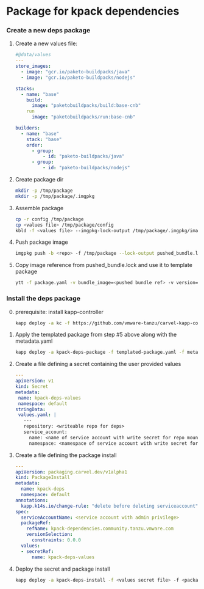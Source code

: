# Package for kpack dependencies

### Create a new deps package
 
1. Create a new values file:
   ```yaml
   #@data/values
   ---
   store_images:
     - image: "gcr.io/paketo-buildpacks/java"
     - image: "gcr.io/paketo-buildpacks/nodejs"
   
   stacks:
     - name: "base"
       build:
         image: "paketobuildpacks/build:base-cnb"
       run
         image: "paketobuildpacks/run:base-cnb"
   
   builders:
     - name: "base"
       stack: "base"
       order:
         - group:
             - id: "paketo-buildpacks/java"
         - group:
             - id: "paketo-buildpacks/nodejs"
   ```
2. Create package dir

   ```bash
   mkdir -p /tmp/package
   mkdir -p /tmp/package/.imgpkg
   ```
   
3. Assemble package
   
   ```bash
   cp -r config /tmp/package
   cp <values file> /tmp/package/config
   kbld -f <values file> --imgpkg-lock-output /tmp/package/.imgpkg/images.yml 
   ```
   
4. Push package image
   
   ```bash
   imgpkg push -b <repo> -f /tmp/package --lock-output pushed_bundle.lock
   ```
   
5. Copy image reference from pushed_bundle.lock and use it to template package

   ```bash
   ytt -f package.yaml -v bundle_image=<pushed bundle ref> -v version="0.0.0" > templated-package.yaml
   ```

### Install the deps package
   
0. prerequisite: install kapp-controller

   ```bash
   kapp deploy -a kc -f https://github.com/vmware-tanzu/carvel-kapp-controller/releases/latest/download/release.yml
   ```

1. Apply the templated package from step #5 above along with the metadata.yaml
   
   ```bash
   kapp deploy -a kpack-deps-package -f templated-package.yaml -f metadata.yaml
   ```
2. Create a file defining a secret containing the user provided values
   
   ```yaml
   ---
   apiVersion: v1
   kind: Secret
   metadata:
    name: kpack-deps-values
    namespace: default
   stringData:
    values.yaml: |
      ---
      repository: <writeable repo for deps>
      service_account:
        name: <name of service account with write secret for repo mounted>
        namespace: <namespace of service account with write secret for repo mounted>
   ```
3. Create a file defining the package install

   ```yaml
   ---
   apiVersion: packaging.carvel.dev/v1alpha1
   kind: PackageInstall
   metadata:
     name: kpack-deps
     namespace: default
   annotations:
     kapp.k14s.io/change-rule: "delete before deleting serviceaccount"
   spec:
     serviceAccountName: <service account with admin privilege>
     packageRef:
       refName: kpack-dependencies.community.tanzu.vmware.com
       versionSelection:
         constraints: 0.0.0
     values:
     - secretRef:
         name: kpack-deps-values
   ```
4. Deploy the secret and package install

   ```bash
   kapp deploy -a kpack-deps-install -f <values secret file> -f <package install file>
   ```